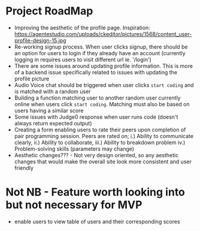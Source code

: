 # Project RoadMap

- Improving the aesthetic of the profile page. Inspiration: https://agentestudio.com/uploads/ckeditor/pictures/1568/content_user-profile-design-15.jpg
- Re-working signup process. When user clicks signup, there should be an option for users to login if they already have an account (currently logging in requires users to visit different url ie. '/login') 
- There are some issues around updating profile information. This is more of a backend issue specifically related to issues with updating the profile picture
- Audio Voice chat should be triggered when user clicks `start coding` and is matched with a random user
- Building a function matching user to another random user currently online when users click `start coding`. Matching must also be based on users having a similar score
- Some issues with Judge0 response when user runs code (doesn't always return expected output)
- Creating a form enabling users to rate their peers upon completion of pair programming session. Peers are rated on; i.) Ability to communicate clearly, ii.) Ability to collaborate, iii.) Ability to breakdown problem iv.) Problem-solving skills (parameters may change)
- Aesthetic changes??? - Not very design oriented, so any aesthetic changes that would make the overall site look more consistent and user friendly


# Not NB - Feature worth looking into but not necessary for MVP 

- enable users to view table of users and their corresponding scores
